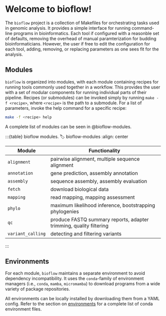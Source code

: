 # Welcome to bioflow!

The `bioflow` project is a collection of Makefiles for orchestrating tasks used in genomic analysis. It provides a simple
interface for running command-line programs in bioinformatics. Each tool if configured with a reasonble set of defaults, 
removing the overhead of manual paramterization for budding bioinformaticians. However, the user if free to edit the configuration for each tool, adding, removing, or replacing parameters as one sees fit for the analysis.


## Modules

`bioflow` is organized into modules, with each module containing recipes for running tools commonly used together in a workflow. This provides the user with a set of modular components for running individual parts of their pipeline. Recipes (or submodules) can be invoked simply by running `make -f <recipe>`, where `<recipe>` is the path to a submodule. For a list of parameters, invoke the help command for a specific recipe:

```bash
make -f <recipe> help
```

A complete list of modules can be seen in @bioflow-modules.

:::{table} bioflow modules.
:label: bioflow-modules
:align: center

| Module | Functionality |
| ---- | ------------ |
| `alignment` | pairwise alignment, multiple sequence alignment |
| `annotation` | gene prediction, assembly annotation |
| `assembly` | sequence assembly, assembly evaluation |
| `fetch` | download biological data |
| `mapping` | read mapping, mapping assessment |
| `phylo` | maximum likelihood inference, bootstrapping phylogenies |
| `qc` | produce FASTQ summary reports, adapter trimming, quality filtering |
| `variant_calling` | detecting and filtering variants |

:::

## Environments

For each module, `bioflow` maintains a separate environment to avoid dependency incompatibility. It uses the `conda`-family of environment managers (i.e., `conda`, `mamba`, `micromamba`) to download programs from a wide variety of package repositories.

All environments can be locally installed by downloading them from a YAML config. Refer to the section on [environments](./environments.md) for a complete list of conda environment files.
